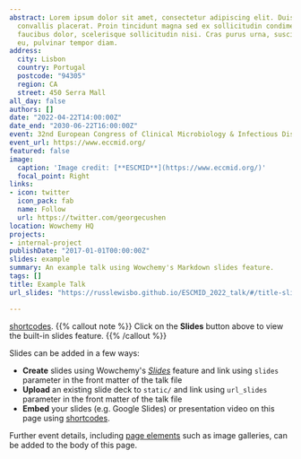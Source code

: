 ```yaml
---
abstract: Lorem ipsum dolor sit amet, consectetur adipiscing elit. Duis posuere tellusac
  convallis placerat. Proin tincidunt magna sed ex sollicitudin condimentum. Sed ac
  faucibus dolor, scelerisque sollicitudin nisi. Cras purus urna, suscipit quis sapien
  eu, pulvinar tempor diam.
address:
  city: Lisbon
  country: Portugal
  postcode: "94305"
  region: CA
  street: 450 Serra Mall
all_day: false
authors: []
date: "2022-04-22T14:00:00Z"
date_end: "2030-06-22T16:00:00Z"
event: 32nd European Congress of Clinical Microbiology & Infectious Diseases
event_url: https://www.eccmid.org/
featured: false
image:
  caption: 'Image credit: [**ESCMID**](https://www.eccmid.org/)'
  focal_point: Right
links:
- icon: twitter
  icon_pack: fab
  name: Follow
  url: https://twitter.com/georgecushen
location: Wowchemy HQ
projects:
- internal-project
publishDate: "2017-01-01T00:00:00Z"
slides: example
summary: An example talk using Wowchemy's Markdown slides feature.
tags: []
title: Example Talk
url_slides: "https://russlewisbo.github.io/ESCMID_2022_talk/#/title-slide"

---
```

[shortcodes](https://russlewisbo.github.io/ESCMID_2022_talk/#/title-slide).
{{% callout note %}}
Click on the **Slides** button above to view the built-in slides feature.
{{% /callout %}}

Slides can be added in a few ways:

- **Create** slides using Wowchemy's [*Slides*](https://wowchemy.com/docs/managing-content/#create-slides) feature and link using `slides` parameter in the front matter of the talk file
- **Upload** an existing slide deck to `static/` and link using `url_slides` parameter in the front matter of the talk file
- **Embed** your slides (e.g. Google Slides) or presentation video on this page using [shortcodes](https://wowchemy.com/docs/writing-markdown-latex/).

Further event details, including [page elements](https://wowchemy.com/docs/writing-markdown-latex/) such as image galleries, can be added to the body of this page.
